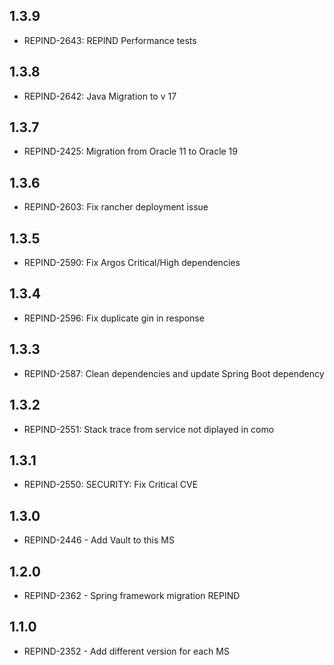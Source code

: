 ## 1.3.9
- REPIND-2643: REPIND Performance tests

## 1.3.8
- REPIND-2642: Java Migration to v 17

## 1.3.7
- REPIND-2425: Migration from Oracle 11 to Oracle 19

## 1.3.6
- REPIND-2603: Fix rancher deployment issue

## 1.3.5
- REPIND-2590: Fix Argos Critical/High dependencies

## 1.3.4
- REPIND-2596: Fix duplicate gin in response

## 1.3.3
- REPIND-2587: Clean dependencies and update Spring Boot dependency

## 1.3.2
- REPIND-2551: Stack trace from service not diplayed in como

## 1.3.1
- REPIND-2550: SECURITY: Fix Critical CVE

## 1.3.0
- REPIND-2446 - Add Vault to this MS

## 1.2.0
- REPIND-2362 - Spring framework migration REPIND

## 1.1.0
 - REPIND-2352 - Add different version for each MS
